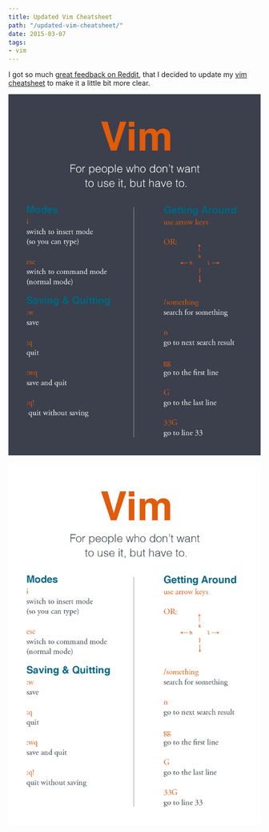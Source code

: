 ```yaml
---
title: Updated Vim Cheatsheet
path: "/updated-vim-cheatsheet/"
date: 2015-03-07
tags:
- vim
---
```


I got so much [great feedback on Reddit](http://www.reddit.com/r/vim/comments/2traaq/vim_cheatsheet_for_people_who_dont_like_vim_but/), that I decided to update my [vim cheatsheet](../vim-cheatsheet/) to make it a little bit more clear.

![Vim Cheatsheet](./vim-cheatsheet.jpg)

![White Vim Cheatsheet](./vim-cheatsheet-white.jpg)

